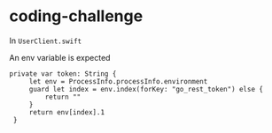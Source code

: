 # coding-challenge

In `UserClient.swift`

An env variable is expected

```
private var token: String {
     let env = ProcessInfo.processInfo.environment
     guard let index = env.index(forKey: "go_rest_token") else {
         return ""
     }
     return env[index].1
 }
